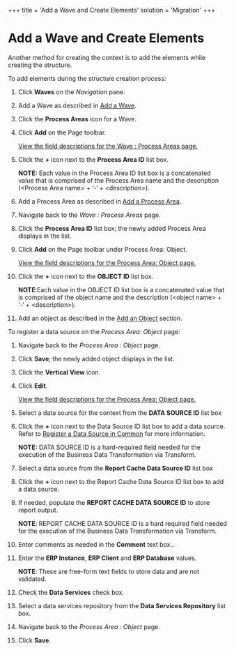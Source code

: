 +++
title = 'Add a Wave and Create Elements'
solution = 'Migration'
+++

# Add a Wave and Create Elements

Another method for creating the context is to add the elements while
creating the structure.

To add elements during the structure creation process:

1.  Click **Waves** on the *Navigation* pane.

2.  Add a Wave as described in [Add a
    Wave](Add_Elements_Separately#Add2).

3.  Click the **Process Areas** icon for a Wave.

4.  Click **Add** on the Page toolbar.
    
    [View the field descriptions for the Wave : Process
    Areas page.](../Page_Desc/Wave_Process_Areas)

5.  Click the **+** icon next to the **Process Area ID** list box.
    
    **NOTE:** Each value in the Process Area ID list box is a
    concatenated value that is comprised of the Process Area name and
    the description (\<Process Area name\> + ‘-‘ + \<description\>).

6.  Add a Process Area as described in [Add a Process
    Area](Add_Elements_Separately#Add).

7.  Navigate back to the *Wave : Process Areas* page.

8.  Click the **Process Area ID** list box; the newly added Process Area
    displays in the list.

9.  Click **Add** on the Page toolbar under Process Area: Object.
    
    [View the field descriptions for the Process Area:
    Object page.](../Page_Desc/Process_Area_ObjectH)

10. Click the **+** icon next to the **OBJECT ID** list box.
    
    **NOTE**:Each value in the OBJECT ID list box is a concatenated
    value that is comprised of the object name and the description
    (\<object name\> + ‘-‘ + \<description\>).

11. Add an object as described in the [Add an
    Object](Add_Elements_Separately#Add3) section.

To register a data source on the *Process Area: Object* page:

1.  Navigate back to the *Process Area : Object* page.

2.  Click **Save**; the newly added object displays in the list.

3.  Click the **Vertical View** icon.

4.  Click **Edit**.
    
    [View the field descriptions for the Process Area:
    Object page.](../Page_Desc/Process_Area_ObjectH)

5.  Select a data source for the context from the **DATA SOURCE ID**
    list box

6.  Click the **+** icon next to the Data Source ID list box to add a
    data source. Refer to [Register a Data Source in
    Common](../../../Platform/Common/Use_Cases/Register_a_Data_Source_in_Common)
    for more information.
    
    **NOTE:** DATA SOURCE ID is a hard-required field needed for the
    execution of the Business Data Transformation via Transform.

7.  Select a data source from the **Report Cache Data Source ID** list
    box

8.  Click the **+** icon next to the Report Cache Data Source ID list
    box to add a data source.

9.  If needed, populate the **REPORT CACHE DATA SOURCE ID** to store
    report output.
    
    **NOTE**: REPORT CACHE DATA SOURCE ID is a hard required field
    needed for the execution of the Business Data Transformation via
    Transform.

10. Enter comments as needed in the **Comment** text box..

11. Enter the **ERP Instance**, **ERP Client** and **ERP Database**
    values.
    
    **NOTE**: These are free-form text fields to store data and are not
    validated.

12. Check the **Data Services** check box.

13. Select a data services repository from the **Data Services
    Repository** list box.

14. Navigate back to the *Process Area : Object* page.

15. Click **Save**.
